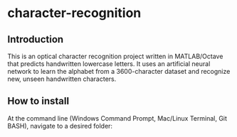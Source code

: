 # character-recognition

## Introduction

This is an optical character recognition project written in MATLAB/Octave that predicts handwritten lowercase letters. It uses an artificial neural network to learn the alphabet from a 3600-character dataset and recognize new, unseen handwritten characters.


## How to install

At the command line (Windows Command Prompt, Mac/Linux Terminal, Git BASH), navigate to a desired folder:
